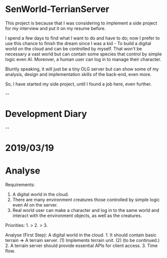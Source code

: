 # SenWorld-TerrianServer

This project is because that I was considering to implement a side project for my interview and put it on my resume before.

I spend a few days to find what I want to do and have to do; now I prefer to use this chance to finish the dream since I was a kid - To build a digital world on the cloud and can be controlled by myself. That won't be necessary a vast world but can contain some species that control by simple logic even AI.  Moreover, a human user can log in to manage their character.

Bluntly speaking, it will just be a tiny OLG server but can show some of my analysis, design and implementation skills of the back-end, even more.

So, I have started my side project, until I found a job here, even further.

--
# Development Diary
--
# 2019/03/19
# Analyse

Requirements:
1. A digital world in the cloud.
2. There are many environment creatures those controlled by simple logic even AI on the server.
3. Real world user can make a character and log in to the same world and interact with the environment objects, as well as the creatures.

Priorities:
	1. > 2. > 3.

Analyse (First Step):
	A digital world in the cloud.
	1. It should contain basic terrain => A terrain server.
		(1) Implements terrain unit.
		(2) (to be continued.)
	2. A terrain server should provide essential APIs for client access.
	3. Time flow.